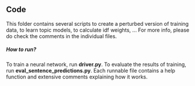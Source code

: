 ## Code
This folder contains several scripts to create a perturbed version of training data, to learn topic models, to calculate idf weights, ... For more info, please do check the comments in the individual files.

##### How to run? 
To train a neural network, run __driver.py__. To evaluate the results of training, run __eval_sentence_predictions.py__.
Each runnable file contains a help function and extensive comments explaining how it works.

